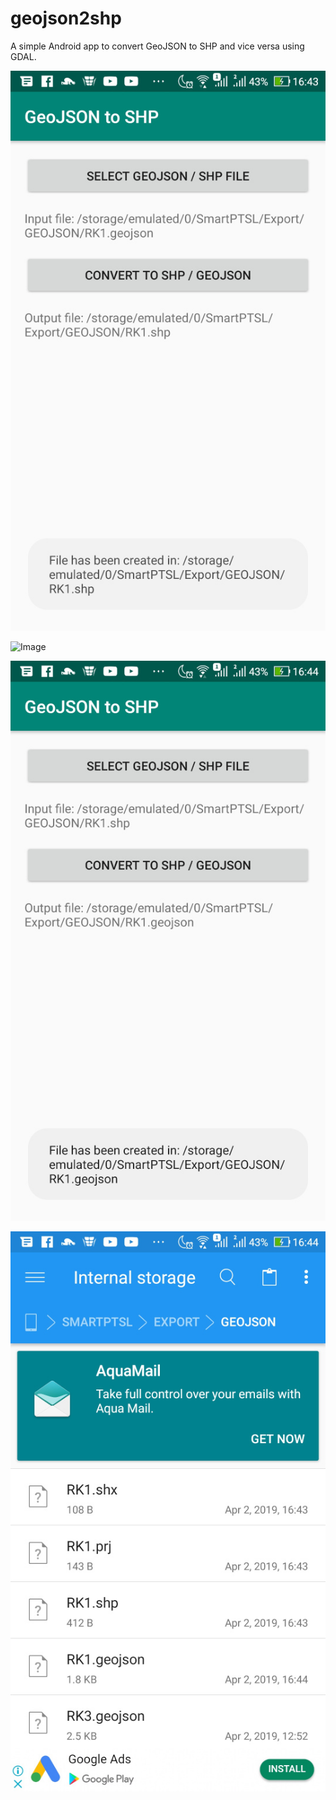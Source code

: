 # geojson2shp
A simple Android app to convert GeoJSON to SHP and vice versa using GDAL. 

![Image](images/geojson_to_shp.jpg)

![Image](images/geojson_to_shp_result.jpg)

![Image](images/shp_to_geojson.jpg)

![Image](images/shp_to_geojson_result.jpg)

